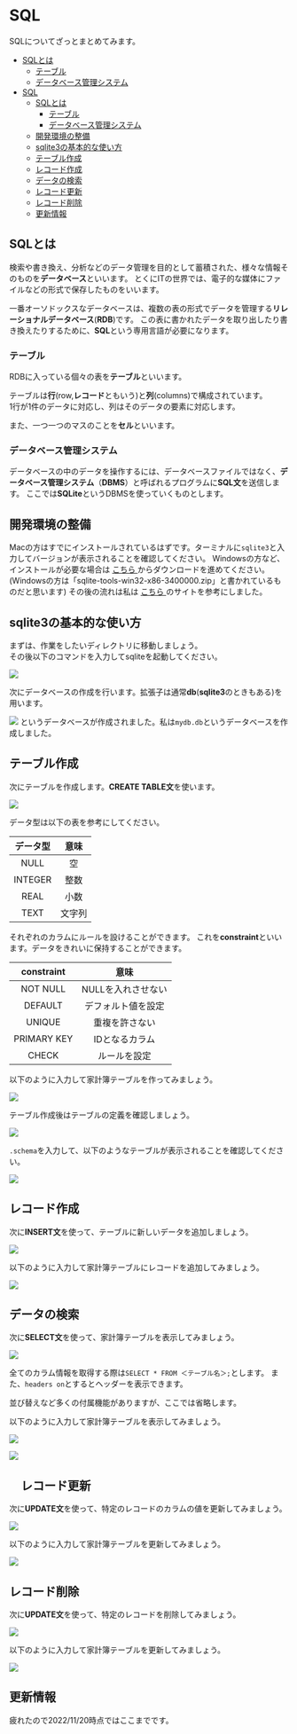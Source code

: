 # SQL
SQLについてざっとまとめてみます。

  - [SQLとは](#SQLとは)
    - [テーブル](#[テーブル)
    - [データベース管理システム](#データベース管理システム)
- [SQL](#sql)
  - [SQLとは](#sqlとは)
    - [テーブル](#テーブル)
    - [データベース管理システム](#データベース管理システム)
  - [開発環境の整備](#開発環境の整備)
  - [sqlite3の基本的な使い方](#sqlite3の基本的な使い方)
  - [テーブル作成](#テーブル作成)
  - [レコード作成](#レコード作成)
  - [データの検索](#データの検索)
  - [レコード更新](#レコード更新)
  - [レコード削除](#レコード削除)
  - [更新情報](#更新情報)

## SQLとは
  検索や書き換え、分析などのデータ管理を目的として蓄積された、様々な情報そのものを**データベース**といいます。
  とくにITの世界では、電子的な媒体にファイルなどの形式で保存したものをいいます。

  一番オーソドックスなデータベースは、複数の表の形式でデータを管理する**リレーショナルデータベース**(**RDB**)です。
  この表に書かれたデータを取り出したり書き換えたりするために、**SQL**という専用言語が必要になります。

### テーブル
RDBに入っている個々の表を**テーブル**といいます。    

テーブルは**行**(row,**レコード**ともいう)と**列**(columns)で構成されています。  
1行が1件のデータに対応し、列はそのデータの要素に対応します。

また、一つ一つのマスのことを**セル**といいます。

### データベース管理システム
データベースの中のデータを操作するには、データベースファイルではなく、**データベース管理システム**（**DBMS**）と呼ばれるプログラムに**SQL文**を送信します。
ここでは**SQLite**というDBMSを使っていくものとします。


## 開発環境の整備
  Macの方はすでにインストールされているはずです。ターミナルに`sqlite3`と入力してバージョンが表示されることを確認してください。
  Windowsの方など、インストールが必要な場合は [こちら ](https://www.sqlite.org/download.html)からダウンロードを進めてください。
  (Windowsの方は「sqlite-tools-win32-x86-3400000.zip」と書かれているものだと思います)
  その後の流れは私は [こちら ](https://self-development.info/windows%E3%81%AB%E6%9C%80%E6%96%B0%E7%89%88sqlite%E3%82%92%E3%82%A4%E3%83%B3%E3%82%B9%E3%83%88%E3%83%BC%E3%83%AB%E3%81%99%E3%82%8B/)のサイトを参考にしました。

## sqlite3の基本的な使い方
まずは、作業をしたいディレクトリに移動しましょう。  
その後以下のコマンドを入力してsqliteを起動してください。  

![](./img/image1.png)

次にデータベースの作成を行います。拡張子は通常**db**(**sqlite3**のときもある)を用います。  

![](./img/image2.png)
<dbfile>というデータベースが作成されました。私は`mydb.db`というデータベースを作成しました。

## テーブル作成

次にテーブルを作成します。**CREATE TABLE文**を使います。

![](./img/image3.png)

データ型は以下の表を参考にしてください。

|データ型| 意味 |
|:---:| :---: |
|NULL| 空  |
|INTEGER| 整数 |
|REAL| 小数 |
|TEXT | 文字列  |

それぞれのカラムにルールを設けることができます。
これを**constraint**といいます。データをきれいに保持することができます。

|constraint| 意味 |
|:---:| :---: |
|NOT NULL| NULLを入れさせない  |
|DEFAULT| デフォルト値を設定 |
|UNIQUE| 重複を許さない |
|PRIMARY KEY | IDとなるカラム  |
|CHECK | ルールを設定  |
  

  以下のように入力して家計簿テーブルを作ってみましょう。

![](./img/image4.png)

  テーブル作成後はテーブルの定義を確認しましょう。

  ![](./img/image5.png)

  `.schema`を入力して、以下のようなテーブルが表示されることを確認してください。

![](./img/image6.png)

## レコード作成
次に**INSERT文**を使って、テーブルに新しいデータを追加しましょう。

![](./img/image7.png)

以下のように入力して家計簿テーブルにレコードを追加してみましょう。

![](./img/image8.png)

## データの検索
次に**SELECT文**を使って、家計簿テーブルを表示してみましょう。

![](./img/image9.png)

全てのカラム情報を取得する際は`SELECT * FROM ＜テーブル名＞;`とします。
また、`headers on`とするとヘッダーを表示できます。

並び替えなど多くの付属機能がありますが、ここでは省略します。

以下のように入力して家計簿テーブルを表示してみましょう。

![](./img/image10.png)

![](./img/image11.png)

## 　レコード更新

次に**UPDATE文**を使って、特定のレコードのカラムの値を更新してみましょう。

![](./img/image12.png)

以下のように入力して家計簿テーブルを更新してみましょう。

![](./img/image13.png)

## レコード削除

次に**UPDATE文**を使って、特定のレコードを削除してみましょう。

![](./img/image14.png)

以下のように入力して家計簿テーブルを更新してみましょう。

![](./img/image15.png)


## 更新情報
疲れたので2022/11/20時点ではここまでです。
